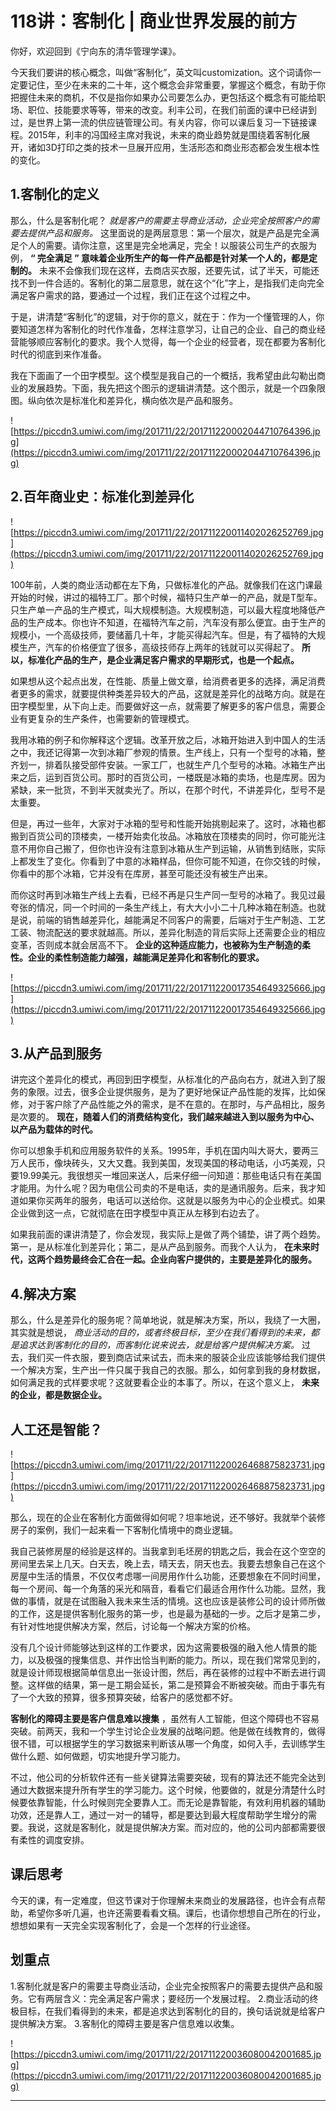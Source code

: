 # 118讲：客制化 | 商业世界发展的前方

你好，欢迎回到《宁向东的清华管理学课》。

今天我们要讲的核心概念，叫做“客制化”，英文叫customization。这个词请你一定要记住，至少在未来的二十年，这个概念会非常重要，掌握这个概念，有助于你把握住未来的商机，不仅是指你如果办公司要怎么办，更包括这个概念有可能给职场、职位、技能要求等等，带来的改变。利丰公司，在我们前面的课中已经讲到过，是世界上第一流的供应链管理公司。有关内容，你可以课后复习一下链接课程。2015年，利丰的冯国经主席对我说，未来的商业趋势就是围绕着客制化展开，诸如3D打印之类的技术一旦展开应用，生活形态和商业形态都会发生根本性的变化。

## 1.客制化的定义

那么，什么是客制化呢？ *就是客户的需要主导商业活动，企业完全按照客户的需要去提供产品和服务。* 这里面说的是两层意思：第一个层次，就是产品是完全满足个人的需要。请你注意，这里是完全地满足，完全！以服装公司生产的衣服为例， **“ 完全满足 ” 意味着企业所生产的每一件产品都是针对某一个人的，都是定制的。** 未来不会像我们现在这样，去商店买衣服，还要先试，试了半天，可能还找不到一件合适的。客制化的第二层意思，就在这个“化”字上，是指我们走向完全满足客户需求的路，要通过一个过程，我们正在这个过程之中。

于是，讲清楚“客制化”的逻辑，对于你的意义，就在于：作为一个懂管理的人，你要知道怎样为客制化的时代作准备，怎样注意学习，让自己的企业、自己的商业经营能够顺应客制化的要求。我个人觉得，每一个企业的经营者，现在都要为客制化时代的彻底到来作准备。

我在下面画了一个田字模型。这个模型是我自己的一个概括，我希望由此勾勒出商业的发展趋势。下面，我先把这个图示的逻辑讲清楚。这个图示，就是一个四象限图。纵向依次是标准化和差异化，横向依次是产品和服务。

![https://piccdn3.umiwi.com/img/201711/22/201711220002044710764396.jpg](https://piccdn3.umiwi.com/img/201711/22/201711220002044710764396.jpg)

## 2.百年商业史：标准化到差异化

![https://piccdn3.umiwi.com/img/201711/22/201711220011402026252769.jpg](https://piccdn3.umiwi.com/img/201711/22/201711220011402026252769.jpg)

100年前，人类的商业活动都在左下角，只做标准化的产品。就像我们在这门课最开始的时候，讲过的福特工厂。那个时候，福特只生产单一的产品，就是T型车。只生产单一产品的生产模式，叫大规模制造。大规模制造，可以最大程度地降低产品的生产成本。你也许不知道，在福特汽车之前，汽车没有那么便宜。由于生产的规模小，一个高级技师，要储蓄几十年，才能买得起汽车。但是，有了福特的大规模生产，汽车的价格便宜了很多，高级技师存上两年的钱就可以买得起了。 **所以，标准化产品的生产，是企业满足客户需求的早期形式，也是一个起点。**

如果想从这个起点出发，在性能、质量上做文章，给消费者更多的选择，满足消费者更多的需求，就要提供种类差异较大的产品，这就是差异化的战略方向。就是在田字模型里，从下向上走。而要做好这一点，就需要了解更多的客户信息，需要企业有更复杂的生产条件，也需要新的管理模式。

我用冰箱的例子和你解释这个逻辑。改革开放之后，冰箱开始进入到中国人的生活之中，我还记得第一次到冰箱厂参观的情景。生产线上，只有一个型号的冰箱，整齐划一，排着队接受部件安装。一家工厂，也就生产几个型号的冰箱。冰箱生产出来之后，运到百货公司。那时的百货公司，一楼既是冰箱的卖场，也是库房。因为紧缺，来一批货，不到半天就卖光了。所以，在那个时代，不讲差异化，型号不是太重要。

但是，再过一些年，大家对于冰箱的型号和性能开始挑剔起来了。这时，冰箱也都搬到百货公司的顶楼卖，一楼开始卖化妆品。冰箱放在顶楼卖的同时，你可能光注意不用你自己搬了，但你也许没有注意到冰箱从生产到运输，从销售到结账，实际上都发生了变化。你看到了中意的冰箱样品，但你可能不知道，在你交钱的时候，你看中的那个冰箱，它并没有在库房，甚至可能还没有被生产出来。

而你这时再到冰箱生产线上去看，已经不再是只生产同一型号的冰箱了。我见过最夸张的情况，同一个时间的一条生产线上，有大大小小二十几种冰箱在制造。也就是说，前端的销售越差异化，越能满足不同客户的需要，后端对于生产制造、工艺工装、物流配送的要求就越高。所以，差异化制造的背后实际上还需要企业的相应变革，否则成本就会居高不下。 **企业的这种适应能力，也被称为生产制造的柔性。企业的柔性制造能力越强，越能满足差异化和客制化的要求。**

![https://piccdn3.umiwi.com/img/201711/22/201711220017354649325666.jpg](https://piccdn3.umiwi.com/img/201711/22/201711220017354649325666.jpg)

## 3.从产品到服务

讲完这个差异化的模式，再回到田字模型，从标准化的产品向右方，就进入到了服务的象限。过去，很多企业提供服务，是为了更好地保证产品性能的发挥，比如保修，对于客户除了产品性能之外的需求，是不在意的。在那时，与产品相比，服务是次要的。 **现在，随着人们的消费结构变化，我们越来越进入到以服务为中心、以产品为载体的时代。**

你可以想象手机和应用服务软件的关系。1995年，手机在国内叫大哥大，要两三万人民币，像块砖头，又大又蠢。我到美国，发现美国的移动电话，小巧美观，只要19.99美元。我很想买一堆回来送人，后来仔细一问知道：那些电话只有在美国才能用。为什么呢？因为电信公司卖的不是电话，卖的是通讯服务。后来，我才知道如果你买两年的服务，电话可以送给你。这就是以服务为中心的企业模式。如果企业做到这一点，它就彻底在田字模型中真正从左移到右边去了。

如果我前面的课讲清楚了，你会发现，我实际上是做了两个铺垫，讲了两个趋势。第一，是从标准化到差异化；第二，是从产品到服务。而我个人认为， **在未来时代，这两个趋势最终会汇合在一起。企业向客户提供的，主要是差异化的服务。**

## 4.解决方案

那么，什么是差异化的服务呢？简单地说，就是解决方案，所以，我绕了一大圈，其实就是想说， *商业活动的目的，或者终极目标，至少在我们看得到的未来，都是追求达到客制化的目的，而客制化说来说去，就是给客户提供解决方案。* 过去，我们买一件衣服，要到商店试来试去，而未来的服装企业应该能够给我们提供一个解决方案，生产出一件只属于我自己的衣服。那么，如何拿到我的身材数据，如何满足我的式样要求呢？这就要看企业的本事了。所以，在这个意义上， **未来的企业，都是数据企业。**

## 人工还是智能？

![https://piccdn3.umiwi.com/img/201711/22/201711220026468875823731.jpg](https://piccdn3.umiwi.com/img/201711/22/201711220026468875823731.jpg)

那么，现在的企业在客制化方面做得如何呢？坦率地说，还不够好。我就举个装修房子的案例，我们一起来看一下客制化情境中的商业逻辑。

我自己装修房屋的经验是这样的。当我拿到毛坯房的钥匙之后，我会在这个空空的房间里去呆上几天。白天去，晚上去，晴天去，阴天也去。我要去想象自己在这个房屋中生活的情景，不仅仅考虑哪一间房用作什么功能，还要想象在不同时间里，每一个房间、每一个角落的采光和隔音，看看它们最适合用作什么功能。显然，我做的事情，就是在试图融入我未来生活的情境。这也应该是装修公司的设计师所做的工作，这是提供客制化服务的第一步，也是最为基础的一步。之后才是第二步，有针对性地提供解决方案，然后，讨论每一个解决方案的价格。

没有几个设计师能够达到这样的工作要求，因为这需要极强的融入他人情景的能力，以及极强的搜集信息、并作出恰当判断的能力。所以，现在我们常常见到的，就是设计师现根据简单信息出一张设计图，然后，再在装修的过程中不断去进行调整。这样做的结果，第一是工期会延长，第二是预算会不断被突破。而由于事先有了一个大致的预算，很多预算突破，给客户的感觉都不好。

 **客制化的障碍主要是客户信息难以搜集** ，虽然有人工智能，但这个障碍也不容易突破。前两天，我和一个学生讨论企业发展的战略问题。他是做在线教育的，做得很不错，可以根据学生的学习数据来判断该从哪一个角度，如何入手，去训练学生做什么题、如何做题，切实地提升学习能力。

不过，他公司的分析软件还有一些关键算法需要突破，现有的算法还不能完全达到通过大数据来提升所有学生的学习能力。这个时候，他要做的，就是分清楚什么时候要依靠智能，什么时候则完全要靠人工。而无论是靠智能，有效利用机器的辅助功效，还是靠人工，通过一对一的辅导，都是要达到最大程度帮助学生增分的需要。我说，这就是客制化，就是提供解决方案。而对应的，他的公司内部都需要很有柔性的调度安排。

## 课后思考

今天的课，有一定难度，但这节课对于你理解未来商业的发展路径，也许会有点帮助，希望你多听几遍，也许还需要看看文稿。课后，也请你想想自己所在的行业，想想如果有一天完全实现客制化了，会是一个怎样的行业途径。

## 划重点

1.客制化就是客户的需要主导商业活动，企业完全按照客户的需要去提供产品和服务。它有两层含义：完全满足客户需求；要经历一个发展过程。
2.商业活动的终极目标，在我们看得到的未来，都是追求达到客制化的目的，换句话说就是给客户提供解决方案。
3.客制化的障碍主要是客户信息难以收集。

![https://piccdn3.umiwi.com/img/201711/22/201711220036080042001685.jpg](https://piccdn3.umiwi.com/img/201711/22/201711220036080042001685.jpg)

---
